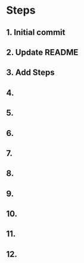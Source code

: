 # Steps
## 1. Initial commit
## 2. Update README
## 3. Add Steps
## 4.
## 5.
## 6.
## 7.
## 8.
## 9.
## 10.
## 11.
## 12.
